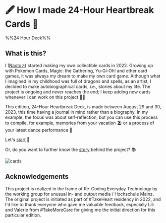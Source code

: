 :fountain_pen: How I made 24-Hour Heartbreak Cards :yarn:
========

%%24 Hour Deck%%

What is this?
--------

I ([Naoto:arrow_upper_right:](https://naotohieda.com)) started making my own collectible cards in 2022. Growing up with Pokemon Cards, Magic: the Gathering, Yu-Gi-Oh! and other card games, it was always my dream to make my own card game. Although what I imagined in my childhood was full of dragons and spells, as an artist, I decided to make autobiographical cards, i.e., stories about my life. The project is ongoing and never reaches the end; I keep adding new cards whenever I can work on this project :running_woman:

This edition, 24-Hour Heartbreak Deck, is made between August 29 and 30, 2023, this time having a journal in mind rather than a biography. In my example, the focus was about self-reflection, but you can use this process to compile, for example, memories from your vacation :beach_umbrella: or a process of your latest dance performance :dolls:

Let's [start](#doc/start) :rocket:

Or, do you want to further know the [story](#doc/history) behind the project? :books:

![cards](https://img.glitches.me/images/2023/07/26/cards_sq.jpg)

Acknowledgements
--------

This project is realized in the frame of Re-Coding Everyday Technology by the working group for unusual in- and output media / Hochschule Mainz. The original project is initiated as part of #TakeHeart residency in 2022, and I'd like to thank everyone who gave me valuable feedback, especially Lili and Valerie from #TakeMoreCare for giving me the initial direction for this particular edition.
